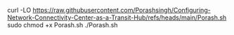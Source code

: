 curl -LO https://raw.githubusercontent.com/Porashsingh/Configuring-Network-Connectivity-Center-as-a-Transit-Hub/refs/heads/main/Porash.sh
sudo chmod +x Porash.sh
./Porash.sh
